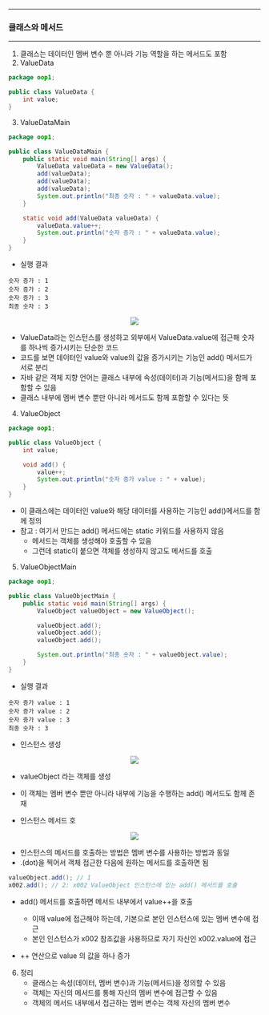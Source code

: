 -----
### 클래스와 메서드
-----
1. 클래스는 데이터인 멤버 변수 뿐 아니라 기능 역할을 하는 메서드도 포함
2. ValueData
```java
package oop1;

public class ValueData {
    int value;
}
```

3. ValueDataMain
```java
package oop1;

public class ValueDataMain {
    public static void main(String[] args) {
        ValueData valueData = new ValueData();
        add(valueData);
        add(valueData);
        add(valueData);
        System.out.println("최종 숫자 : " + valueData.value);
    }

    static void add(ValueData valueData) {
        valueData.value++;
        System.out.println("숫자 증가 : " + valueData.value);
    }
}
```
  - 실행 결과
```
숫자 증가 : 1
숫자 증가 : 2
숫자 증가 : 3
최종 숫자 : 3
```
<div align="center">
<img src="https://github.com/user-attachments/assets/a2bd7b40-97e8-4ce3-b3b0-61086af5f2e1">
</div>

   - ValueData라는 인스턴스를 생성하고 외부에서 ValueData.value에 접근해 숫자를 하나씩 증가시키는 단순한 코드
   - 코드를 보면 데이터인 value와 value의 값을 증가시키는 기능인 add() 메서드가 서로 분리
   - 자바 같은 객체 지향 언어는 클래스 내부에 속성(데이터)과 기능(메서드)을 함께 포함할 수 있음
   - 클래스 내부에 멤버 변수 뿐만 아니라 메서드도 함께 포함할 수 있다는 뜻

4. ValueObject
```java
package oop1;

public class ValueObject {
    int value;

    void add() {
        value++;
        System.out.println("숫자 증가 value : " + value);
    }
}
```
   - 이 클래스에는 데이터인 value와 해당 데이터를 사용하는 기능인 add()메서드를 함께 정의
   - 참고 : 여기서 만드는 add() 메서드에는 static 키워드를 사용하지 않음
      + 메서드는 객체를 생성해야 호출할 수 있음
      + 그런데 static이 붙으면 객체를 생성하지 않고도 메서드를 호출

5. ValueObjectMain
```java
package oop1;

public class ValueObjectMain {
    public static void main(String[] args) {
        ValueObject valueObject = new ValueObject();

        valueObject.add();
        valueObject.add();
        valueObject.add();

        System.out.println("최종 숫자 : " + valueObject.value);
    }
}
```
   - 실행 결과
```
숫자 증가 value : 1
숫자 증가 value : 2
숫자 증가 value : 3
최종 숫자 : 3
```

  - 인스턴스 생성
<div align="center">
<img src="https://github.com/user-attachments/assets/31644a58-51fa-4662-93a3-05135d01bbab">
</div>

   - valueObject 라는 객체를 생성
   - 이 객체는 멤버 변수 뿐만 아니라 내부에 기능을 수행하는 add() 메서드도 함께 존재

   - 인스턴스 메서드 호
<div align="center">
<img src="https://github.com/user-attachments/assets/c35d5680-437e-499b-b113-57fc7b2b65ec">
</div>

  - 인스턴스의 메서드를 호출하는 방법은 멤버 변수를 사용하는 방법과 동일
  -  .(dot)을 찍어서 객체 접근한 다음에 원하는 메서드를 호출하면 됨

```java
valueObject.add(); // 1
x002.add(); // 2: x002 ValueObject 인스턴스에 있는 add() 메서드를 호출
```

   - add() 메서드를 호출하면 메서드 내부에서 value++을 호출
      + 이때 value에 접근해야 하는데, 기본으로 본인 인스턴스에 있는 멤버 변수에 접근
      + 본인 인스턴스가 x002 참조값을 사용하므로 자기 자신인 x002.value에 접근

   - ++ 연산으로 value 의 값을 하나 증가

6. 정리
   - 클래스는 속성(데이터, 멤버 변수)과 기능(메서드)을 정의할 수 있음
   - 객체는 자신의 메서드를 통해 자신의 멤버 변수에 접근할 수 있음
   - 객체의 메서드 내부에서 접근하는 멤버 변수는 객체 자신의 멤버 변수
